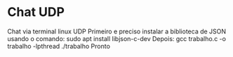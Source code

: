 # Chat UDP
 Chat via terminal linux UDP
 Primeiro e preciso instalar a biblioteca de JSON usando o comando:
 sudo apt install libjson-c-dev
 Depois:
 gcc trabalho.c -o trabalho -lpthread
 ./trabalho
 Pronto 
